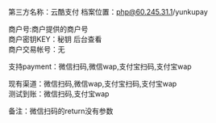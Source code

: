 第三方名称：云酷支付 
档案位置：php@60.245.31.1/yunkupay 
 
商户号:商户提供的商户号  
商户密钥KEY：秘钥 后台查看  
商户交易帐号：无  
 
支持payment：微信扫码,微信wap,支付宝扫码,支付宝wap  
 
现有渠道：微信扫码,微信wap,支付宝扫码,支付宝wap  
测试到账：微信扫码,支付宝wap  
  
备注：微信扫码的return没有参数
 
